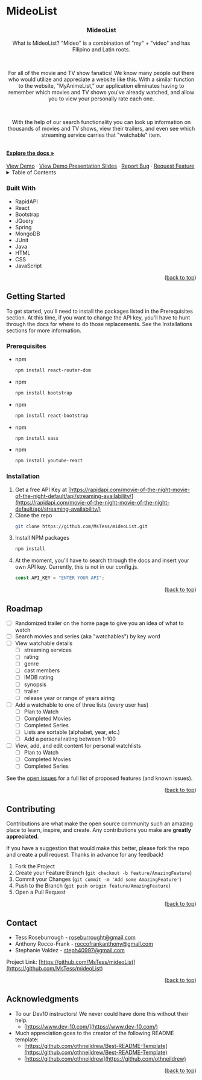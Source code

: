 # MideoList

<!-- Improved compatibility of back to top link: See: https://github.com/othneildrew/Best-README-Template/pull/73 -->

<a name="readme-top"></a>

<!-- PROJECT LOGO -->
<!-- <br />
<div align="center">
  <a href="https://github.com/github_username/repo_name">
    <img src="images/logo.png" alt="Logo" width="80" height="80">
  </a> -->

<h3 align="center">MideoList</h3>

  <p align="center">
    What is MideoList?
    "Mideo" is a combination of "my" + "video" and has Filipino and Latin roots.
  </p>
  <br />
  <p align="center">
    For all of the movie and TV show fanatics! We know many people out there who would utilize and appreciate a website like this.  With a similar function to the website, "MyAnimeList," our application eliminates having to remember which movies and TV shows you've already watched, and allow you to view your personally rate each one.
  </p>
  <br />
  <p align="center">
    With the help of our search functionality you can look up information on thousands of movies and TV shows, view their trailers, and even see which streaming service carries that "watchable" item.
  </p>
  <br />
    <a href="https://github.com/MsTess/mideoList"><strong>Explore the docs »</strong></a>
    <br />
    <br />
    <a href="https://github.com/MsTess/mideoList">View Demo</a>
    ·
    <a href="https://www.canva.com/design/DAFlBc3fPZw/Tx5CgqHWSSfHe8dnHlEvPQ/edit?utm_content=DAFlBc3fPZw&utm_campaign=designshare&utm_medium=link2&utm_source=sharebutton">View Demo Presentation Slides</a>
    ·
    <a href="https://github.com/MsTess/mideoList/issues">Report Bug</a>
    ·
    <a href="https://github.com/MsTess/mideoList/issues">Request Feature</a>
</div>

<!-- TABLE OF CONTENTS -->
<details>
  <summary>Table of Contents</summary>
  <ol>
    <li>
      <!-- <a href="#about-the-project">About The Project</a> -->
      <ul>
        <li><a href="#built-with">Built With</a></li>
      </ul>
    </li>
    <li>
      <a href="#getting-started">Getting Started</a>
      <ul>
        <li><a href="#prerequisites">Prerequisites</a></li>
        <li><a href="#installation">Installation</a></li>
      </ul>
    </li>
    <li><a href="#roadmap">Roadmap</a></li>
    <li><a href="#contributing">Contributing</a></li>
    <!-- <li><a href="#license">License</a></li> -->
    <li><a href="#contact">Contact</a></li>
    <li><a href="#acknowledgments">Acknowledgments</a></li>
  </ol>
</details>

<!-- ABOUT THE PROJECT
## About The Project

[![Product Name Screen Shot][product-screenshot]](https://example.com)

Here's a blank template to get started: To avoid retyping too much info. Do a search and replace with your text editor for the following: `github_username`, `repo_name`, `twitter_handle`, `linkedin_username`, `email_client`, `email`, `project_title`, `project_description`

<p align="right">(<a href="#readme-top">back to top</a>)</p>
 -->

<!-- BUILT WITH (CORE TECH) -->

### Built With

- RapidAPI
- React
- Bootstrap
- JQuery
- Spring
- MongoDB
- JUnit
- Java
- HTML
- CSS
- JavaScript

<p align="right">(<a href="#readme-top">back to top</a>)</p>

<!-- GETTING STARTED -->

## Getting Started

To get started, you'll need to install the packages listed in the Prerequisites section. At this time, if you want to change the API key, you'll have to hunt through the docs for where to do those replacements. See the Installations sections for more information.

<!-- PREREQUISITES -->

### Prerequisites

- npm
  ```sh
  npm install react-router-dom
  ```
- npm
  ```sh
  npm install bootstrap
  ```
- npm
  ```sh
  npm install react-bootstrap
  ```
- npm
  ```sh
  npm install sass
  ```
- npm
  ```sh
  npm install youtube-react
  ```
  <!-- INSTALLATION -->

### Installation

1. Get a free API Key at [https://rapidapi.com/movie-of-the-night-movie-of-the-night-default/api/streaming-availability/](https://rapidapi.com/movie-of-the-night-movie-of-the-night-default/api/streaming-availability/)
2. Clone the repo
   ```sh
   git clone https://github.com/MsTess/mideoList.git
   ```
3. Install NPM packages
   ```sh
   npm install
   ```
   <!-- Enter your API in `config.js` -->
4. At the moment, you'll have to search through the docs and insert your own API key. Currently, this is not in our config.js.
   ```js
   const API_KEY = "ENTER YOUR API";
   ```

<p align="right">(<a href="#readme-top">back to top</a>)</p>

<!-- ROADMAP -->

## Roadmap

- [ ] Randomized trailer on the home page to give you an idea of what to watch
- [ ] Search movies and series (aka "watchables") by key word
- [ ] View watchable details
  - [ ] streaming services
  - [ ] rating
  - [ ] genre
  - [ ] cast members
  - [ ] IMDB rating
  - [ ] synopsis
  - [ ] trailer
  - [ ] release year or range of years airing
- [ ] Add a watchable to one of three lists (every user has)
  - [ ] Plan to Watch
  - [ ] Completed Movies
  - [ ] Completed Series
  - [ ] Lists are sortable (alphabet, year, etc.)
  - [ ] Add a personal rating between 1-100
- [ ] View, add, and edit content for personal watchlists
  - [ ] Plan to Watch
  - [ ] Completed Movies
  - [ ] Completed Series

See the [open issues](https://github.com/MsTess/mideoList/issues) for a full list of proposed features (and known issues).

<p align="right">(<a href="#readme-top">back to top</a>)</p>

<!-- CONTRIBUTING -->

## Contributing

Contributions are what make the open source community such an amazing place to learn, inspire, and create. Any contributions you make are **greatly appreciated**.

If you have a suggestion that would make this better, please fork the repo and create a pull request. Thanks in advance for any feedback!

1. Fork the Project
2. Create your Feature Branch (`git checkout -b feature/AmazingFeature`)
3. Commit your Changes (`git commit -m 'Add some AmazingFeature'`)
4. Push to the Branch (`git push origin feature/AmazingFeature`)
5. Open a Pull Request

<p align="right">(<a href="#readme-top">back to top</a>)</p>

<!-- LICENSE
## License

Distributed under the MIT License. See `LICENSE.txt` for more information.

<p align="right">(<a href="#readme-top">back to top</a>)</p> -->

<!-- CONTACT -->

## Contact

- Tess Roseburrough - roseburrought@gmail.com
- Anthony Rocco-Frank - roccofrankanthony@gmail.com
- Stephanie Valdez - steph40997@gmail.com

Project Link: [https://github.com/MsTess/mideoList](https://github.com/MsTess/mideoList)

<p align="right">(<a href="#readme-top">back to top</a>)</p>

<!-- ACKNOWLEDGMENTS -->

## Acknowledgments

- To our Dev10 instructors! We never could have done this without their help.
  - [https://www.dev-10.com/](https://www.dev-10.com/)
- Much appreciation goes to the creator of the following README template:
  - [https://github.com/othneildrew/Best-README-Template](https://github.com/othneildrew/Best-README-Template)
  - [https://github.com/othneildrew](https://github.com/othneildrew)

<p align="right">(<a href="#readme-top">back to top</a>)</p>
